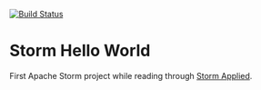 [![Build Status](https://travis-ci.org/12hys/stormhelloworld.svg?branch=master)](https://travis-ci.org/12hys/stormhelloworld)

# Storm Hello World
First Apache Storm project while reading through [Storm Applied](https://www.manning.com/books/storm-applied).
